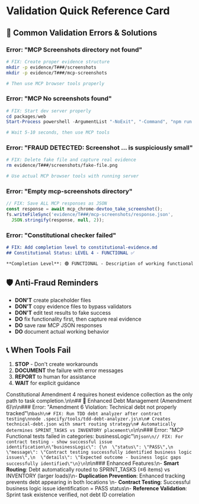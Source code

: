 # Validation Quick Reference Card

## 🚨 Common Validation Errors & Solutions

### Error: "MCP Screenshots directory not found"
```bash
# FIX: Create proper evidence structure
mkdir -p evidence/T###/screenshots
mkdir -p evidence/T###/mcp-screenshots

# Then use MCP browser tools properly
```

### Error: "MCP No screenshots found"
```powershell
# FIX: Start dev server properly
cd packages/web
Start-Process powershell -ArgumentList "-NoExit", "-Command", "npm run dev"

# Wait 5-10 seconds, then use MCP tools
```

### Error: "FRAUD DETECTED: Screenshot ... is suspiciously small"
```bash
# FIX: Delete fake file and capture real evidence
rm evidence/T###/screenshots/fake-file.png

# Use actual MCP browser tools with running server
```

### Error: "Empty mcp-screenshots directory"
```javascript
// FIX: Save ALL MCP responses as JSON
const response = await mcp_chrome-devtoo_take_screenshot();
fs.writeFileSync('evidence/T###/mcp-screenshots/response.json', 
  JSON.stringify(response, null, 2));
```

### Error: "Constitutional checker failed"
```markdown
# FIX: Add completion level to constitutional-evidence.md
## Constitutional Status: LEVEL 4 - FUNCTIONAL ✅

**Completion Level**: 🟢 FUNCTIONAL - Description of working functionality
```

## 🛡️ Anti-Fraud Reminders

- **DON'T** create placeholder files
- **DON'T** copy evidence files to bypass validators  
- **DON'T** edit test results to fake success
- **DO** fix functionality first, then capture real evidence
- **DO** save raw MCP JSON responses
- **DO** document actual working behavior

## 📞 When Tools Fail

1. **STOP** - Don't create workarounds
2. **DOCUMENT** the failure with error messages
3. **REPORT** to human for assistance
4. **WAIT** for explicit guidance

Constitutional Amendment 4 requires honest evidence collection as the only path to task completion.\n\n## 🧠 Enhanced Debt Management (Amendment 6)\n\n### Error: "Amendment 6 Violation: Technical debt not properly tracked"\n```bash\n# FIX: Run TDD debt analyzer after contract testing\nnode .specify/tools/tdd-debt-analyzer.js\n\n# Creates technical-debt.json with smart routing strategy\n# Automatically determines SPRINT_TASKS vs INVENTORY placement\n```\n\n### Error: "MCP Functional tests failed in categories: businessLogic"\n```json\n// FIX: For contract testing - show successful issue identification\n\"businessLogic\": {\n  \"status\": \"PASS\",\n  \"message\": \"Contract testing successfully identified business logic issues\",\n  \"details\": \"Expected outcome - business logic gaps successfully identified\"\n}\n```\n\n### Enhanced Features:\n- **Smart Routing**: Debt automatically routed to SPRINT_TASKS (≤6 items) vs INVENTORY (larger loads)\n- **Duplication Prevention**: Enhanced tracking prevents debt appearing in both locations  \n- **Contract Testing**: Successful business logic issue identification = PASS status\n- **Reference Validation**: Sprint task existence verified, not debt ID correlation